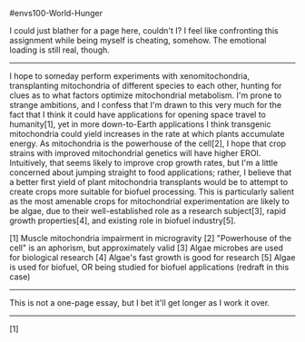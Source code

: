 #envs100-World-Hunger 

I could just blather for a page here, couldn't I?  I feel like confronting this assignment while being myself is cheating, somehow.  The emotional loading is still real, though.

---
I hope to someday perform experiments with xenomitochondria, transplanting mitochondria of different species to each other, hunting for clues as to what factors optimize mitochondrial metabolism.  I'm prone to strange ambitions, and I confess that I'm drawn to this very much for the fact that I think it could have applications for opening space travel to humanity[1], yet in more down-to-Earth applications I think transgenic mitochondria could yield increases in the rate at which plants accumulate energy.  As mitochondria is the powerhouse of the cell[2], I hope that crop strains with improved mitochondrial genetics will have higher EROI.  Intuitively, that seems likely to improve crop growth rates, but I'm a little concerned about jumping straight to food applications; rather, I believe that a better first yield of plant mitochondria transplants would be to attempt to create crops more suitable for biofuel processing.  This is particularly salient as the most amenable crops for mitochondrial experimentation are likely to be algae, due to their well-established role as a research subject[3], rapid growth properties[4], and existing role in biofuel industry[5].

[1]  Muscle mitochondria impairment in microgravity
[2]  "Powerhouse of the cell" is an aphorism, but approximately valid
[3]  Algae microbes are used for biological research
[4]  Algae's fast growth is good for research
[5]  Algae is used for biofuel, OR being studied for biofuel applications (redraft in this case)

---
This is not a one-page essay, but I bet it'll get longer as I work it over.

---
[1]  

